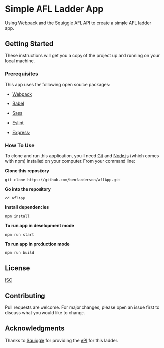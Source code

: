 # Simple AFL Ladder App

 

Using Webpack and the Squiggle AFL API to create a simple AFL ladder app.

 

## Getting Started

These instructions will get you a copy of the project up and running on your local machine.

 

### Prerequisites

This app uses the following open source packages:

  * [Webpack](https://webpack.js.org/)

  * [Babel](https://babeljs.io/)

  * [Sass](https://sass-lang.com/)

  * [Eslint](https://eslint.org/)

  * [Express](https://expressjs.com/);

 

### How To Use

To clone and run this application, you'll need [Git](https://git-scm.com/) and [Node.js](https://nodejs.org/en/) (which comes with npm) installed on your computer. From your command line:

 
**Clone this repository**

 

```git clone https://github.com/benfanderson/aflApp.git```

 

  **Go into the repository**

 

```cd aflApp```

 

  **Install dependencies**

 

```npm install```

 

  **To run app in development mode**

 

```npm run start```

 

  **To run app in production mode**

 

```npm run build```

 

## License

[ISC](https://choosealicense.com/licenses/isc/)

 

## Contributing

Pull requests are welcome. For major changes, please open an issue first to discuss what you would like to change.

 

## Acknowledgments

Thanks to [Squiggle](https://squiggle.com.au/) for providing the [API](https://api.squiggle.com.au/) for this ladder.
